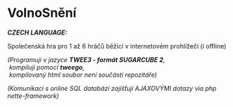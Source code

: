 # VolnoSnění

***CZECH LANGUAGE:***

Společenská hra pro 1 až 6 hráčů běžící v internetovém prohlížeči (i offline)

*(Programuji v jazyce **TWEE3 - formát SUGARCUBE 2**,<br>
    &nbsp;kompiluji pomocí **tweego**,<br>
    &nbsp;kompilovaný html soubor není součástí repozitáře)*

*(Komunikaci s online SQL databází zajišťuji AJAXOVÝMI dotazy via php nette-framework)*
